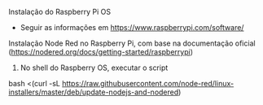 Instalação do Raspberry Pi OS

- Seguir as informações em https://www.raspberrypi.com/software/


Instalação Node Red no Raspberry Pi, com base na documentação oficial (https://nodered.org/docs/getting-started/raspberrypi)

1. No shell do Raspberry OS, executar o script

bash <(curl -sL https://raw.githubusercontent.com/node-red/linux-installers/master/deb/update-nodejs-and-nodered)

